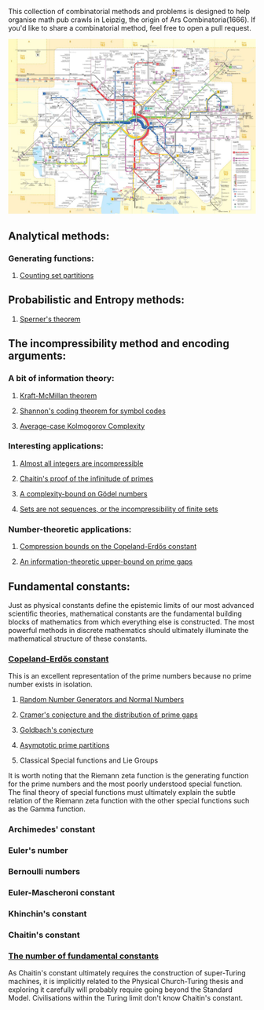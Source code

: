 This collection of combinatorial methods and problems is designed to help organise math pub crawls in Leipzig, the origin of Ars Combinatoria(1666). If you'd like to share a combinatorial method, feel free to open a pull request.  

![alt text](https://raw.githubusercontent.com/AidanRocke/zen_of_combinatorics/master/images/leipzig_map.jpeg)

## Analytical methods:

### Generating functions:

1. [Counting set partitions](https://keplerlounge.com/statistical/physics/2021/05/02/dobinski-partitions.html)

## Probabilistic and Entropy methods:

1. [Sperner's theorem](https://keplerlounge.com/combinatorics/2021/05/04/sperner-families.html)


## The incompressibility method and encoding arguments:

### A bit of information theory:

1. [Kraft-McMillan theorem](https://keplerlounge.com/information-theory/2021/05/13/kraft-mcmillan-theorem.html)

2. [Shannon's coding theorem for symbol codes](https://keplerlounge.com/information-theory/2021/05/13/kraft-mcmillan.html)

3. [Average-case Kolmogorov Complexity](https://keplerlounge.com/information-theory/2021/05/14/shannon-kolmogorov.html)

### Interesting applications:

1. [Almost all integers are incompressible](https://keplerlounge.com/information-theory/2021/04/26/incompressible-integers.html)

2. [Chaitin's proof of the infinitude of primes](https://keplerlounge.com/information-theory/2021/04/27/AIT-counting-primes.html)

3. [A complexity-bound on Gödel numbers](https://keplerlounge.com/formal/systems/2021/05/11/godel-numbers.html)

4. [Sets are not sequences, or the incompressibility of finite sets](https://keplerlounge.com/information/theory/2021/05/18/compressing-finite-sets.html)

### Number-theoretic applications:

1. [Compression bounds on the Copeland-Erdős constant](https://keplerlounge.com/information-theory/2021/05/11/copeland-erdos.html)

2. [An information-theoretic upper-bound on prime gaps](https://keplerlounge.com/information/theory/2021/05/19/cramer-model.html)

## Fundamental constants:

Just as physical constants define the epistemic limits of our most advanced scientific theories, mathematical
constants are the fundamental building blocks of mathematics from which everything else is constructed. The
most powerful methods in discrete mathematics should ultimately illuminate the mathematical structure of
these constants.

### [Copeland-Erdős constant](https://www.renyi.hu/~p_erdos/1946-01.pdf)

This is an excellent representation of the prime numbers because no prime number exists
in isolation. 

1. [Random Number Generators and Normal Numbers](https://www.davidhbailey.com/dhbpapers/bcnormal-em.pdf)

2. [Cramer's conjecture and the distribution of prime gaps](https://dms.umontreal.ca/~andrew/PDF/cramer.pdf)

3. [Goldbach's conjecture](https://mathworld.wolfram.com/GoldbachConjecture.html)

4. [Asymptotic prime partitions](https://arxiv.org/pdf/1609.06497.pdf)

5. Classical Special functions and Lie Groups

It is worth noting that the Riemann zeta function is the generating function for the prime numbers and the most poorly
understood special function. The final theory of special functions must ultimately explain the subtle relation of the
Riemann zeta function with the other special functions such as the Gamma function.

### Archimedes' constant

### Euler's number

### Bernoulli numbers

### Euler-Mascheroni constant

### Khinchin's constant

### Chaitin's constant

### [The number of fundamental constants](https://arxiv.org/pdf/physics/0110060.pdf)

As Chaitin's constant ultimately requires the construction of super-Turing machines,
it is implicitly related to the Physical Church-Turing thesis and exploring it carefully
will probably require going beyond the Standard Model. Civilisations within the Turing
limit don't know Chaitin's constant.
